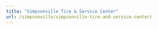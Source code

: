 ```yaml
---
title: "Simpsonville Tire & Service Center"
url: /simpsonville/simpsonville-tire-and-service-center/
---
```

